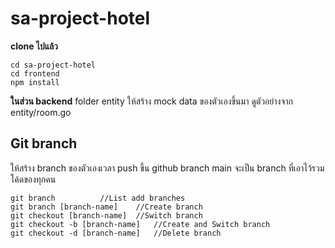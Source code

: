 
# sa-project-hotel
**clone ไปแล้ว** 

    cd sa-project-hotel
    cd frontend
    npm install

**ในส่วน backend**
folder entity ให้สร้าง mock data ของตัวเองขึ้นมา ดูตัวอย่างจาก entity/room.go

## **Git branch**
ให้สร้าง branch ของตัวเองเวลา push ขึ้น github 
branch main จะเป็น branch ที่เอาไว้รวมโค้ดของทุกคน

    git branch			//List add branches
    git branch [branch-name]	//Create branch
    git checkout [branch-name]	//Switch branch
    git checkout -b [branch-name]	//Create and Switch branch
    git checkout -d [branch-name]	//Delete branch
	
